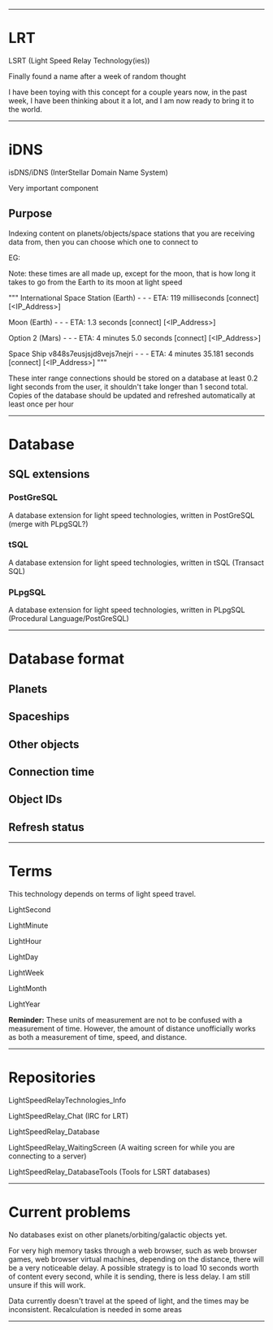 
***

# LRT

LSRT (Light Speed Relay Technology(ies))

Finally found a name after a week of random thought

I have been toying with this concept for a couple years now, in the past week, I have been thinking about it a lot, and I am now ready to bring it to the world.

***

# iDNS

isDNS/iDNS (InterStellar Domain Name System)

Very important component

## Purpose

Indexing content on planets/objects/space stations that you are receiving data from, then you can choose which one to connect to

EG: 

Note: these times are all made up, except for the moon, that is how long it takes to go from the Earth to its moon at light speed

"""
International Space Station (Earth) - - - ETA: 119 milliseconds [connect] [<IP_Address>]

Moon (Earth) - - - ETA: 1.3 seconds [connect] [<IP_Address>]

Option 2 (Mars) - - - ETA: 4 minutes 5.0 seconds [connect] [<IP_Address>]

Space Ship v848s7eusjsjd8vejs7nejri - - - ETA: 4 minutes 35.181 seconds [connect] [<IP_Address>]
"""

These inter range connections should be stored on a database at least 0.2 light seconds from the user, it shouldn't take longer than 1 second total. Copies of the database should be updated and refreshed automatically at least once per hour

***

# Database

## SQL extensions

### PostGreSQL

A database extension for light speed technologies, written in PostGreSQL (merge with PLpgSQL?)

### tSQL

A database extension for light speed technologies, written in tSQL (Transact SQL)

### PLpgSQL

A database extension for light speed technologies, written in PLpgSQL (Procedural Language/PostGreSQL)

***

# Database format

## Planets

## Spaceships

## Other objects

## Connection time

## Object IDs

## Refresh status

***

# Terms

This technology depends on terms of light speed travel.

LightSecond

LightMinute

LightHour

LightDay

LightWeek

LightMonth

LightYear

**Reminder:** These units of measurement are not to be confused with a measurement of time. However, the amount of distance unofficially works as both a measurement of time, speed, and distance.

***

# Repositories

LightSpeedRelayTechnologies_Info

LightSpeedRelay_Chat (IRC for LRT)

LightSpeedRelay_Database

LightSpeedRelay_WaitingScreen (A waiting screen for while you are connecting to a server)

LightSpeedRelay_DatabaseTools (Tools for LSRT databases)

***

# Current problems

No databases exist on other planets/orbiting/galactic objects yet.

For very high memory tasks through a web browser, such as web browser games, web browser virtual machines, depending on the distance, there will be a very noticeable delay. A possible strategy is to load 10 seconds worth of content every second, while it is sending, there is less delay. I am still unsure if this will work.

Data currently doesn't travel at the speed of light, and the times may be inconsistent. Recalculation is needed in some areas

***

